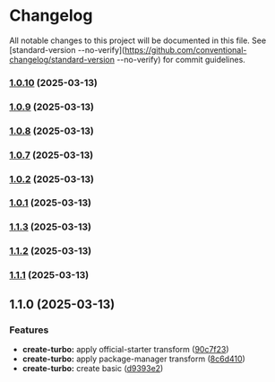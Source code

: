 # Changelog

All notable changes to this project will be documented in this file. See [standard-version --no-verify](https://github.com/conventional-changelog/standard-version --no-verify) for commit guidelines.

### [1.0.10](https://github.com/slavahatnuke/typex-research/compare/v1.0.9...v1.0.10) (2025-03-13)

### [1.0.9](https://github.com/slavahatnuke/typex-research/compare/v1.0.8...v1.0.9) (2025-03-13)

### [1.0.8](https://github.com/slavahatnuke/typex-research/compare/v1.0.7...v1.0.8) (2025-03-13)

### [1.0.7](https://github.com/slavahatnuke/typex-research/compare/v1.0.2...v1.0.7) (2025-03-13)

### [1.0.2](https://github.com/slavahatnuke/typex-research/compare/v1.0.1...v1.0.2) (2025-03-13)

### [1.0.1](https://github.com/slavahatnuke/typex-research/compare/v1.1.3...v1.0.1) (2025-03-13)

### [1.1.3](https://github.com/slavahatnuke/typex-research/compare/v1.1.2...v1.1.3) (2025-03-13)

### [1.1.2](https://github.com/slavahatnuke/typex-research/compare/v1.1.1...v1.1.2) (2025-03-13)

### [1.1.1](https://github.com/slavahatnuke/typex-research/compare/v1.1.0...v1.1.1) (2025-03-13)

## 1.1.0 (2025-03-13)


### Features

* **create-turbo:** apply official-starter transform ([90c7f23](https://github.com/slavahatnuke/typex-research/commit/90c7f235014f6a250c29126dad265dd578b1f125))
* **create-turbo:** apply package-manager transform ([8c6d410](https://github.com/slavahatnuke/typex-research/commit/8c6d410a2485d4f53b09803e5549cc7a8d66016e))
* **create-turbo:** create basic ([d9393e2](https://github.com/slavahatnuke/typex-research/commit/d9393e204d851815337a7215bdc3f0630c2247a8))

